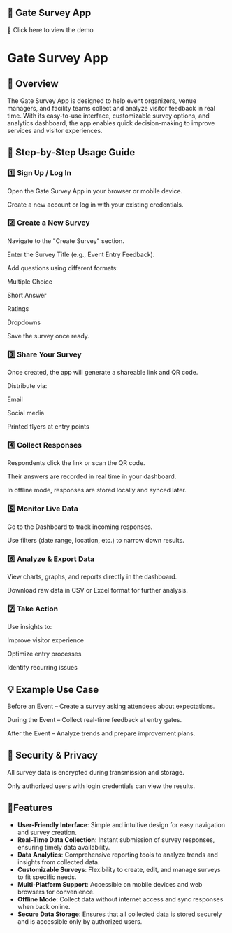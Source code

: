 ## 🚪 Gate Survey App
🔗 Click here to view the demo

# Gate Survey App
## 📌 Overview
The Gate Survey App is designed to help event organizers, venue managers, and facility teams collect and analyze visitor feedback in real time. With its easy-to-use interface, customizable survey options, and analytics dashboard, the app enables quick decision-making to improve services and visitor experiences.


## 📖 Step-by-Step Usage Guide
### 1️⃣ Sign Up / Log In
Open the Gate Survey App in your browser or mobile device.

Create a new account or log in with your existing credentials.

### 2️⃣ Create a New Survey
Navigate to the "Create Survey" section.

Enter the Survey Title (e.g., Event Entry Feedback).

Add questions using different formats:

Multiple Choice

Short Answer

Ratings

Dropdowns

Save the survey once ready.

### 3️⃣ Share Your Survey
Once created, the app will generate a shareable link and QR code.

Distribute via:

Email

Social media

Printed flyers at entry points

### 4️⃣ Collect Responses
Respondents click the link or scan the QR code.

Their answers are recorded in real time in your dashboard.

In offline mode, responses are stored locally and synced later.

### 5️⃣ Monitor Live Data
Go to the Dashboard to track incoming responses.

Use filters (date range, location, etc.) to narrow down results.

### 6️⃣ Analyze & Export Data
View charts, graphs, and reports directly in the dashboard.

Download raw data in CSV or Excel format for further analysis.

### 7️⃣ Take Action
Use insights to:

Improve visitor experience

Optimize entry processes

Identify recurring issues

## 💡 Example Use Case
Before an Event – Create a survey asking attendees about expectations.

During the Event – Collect real-time feedback at entry gates.

After the Event – Analyze trends and prepare improvement plans.

## 🔐 Security & Privacy
All survey data is encrypted during transmission and storage.

Only authorized users with login credentials can view the results.

## 🚀Features

- **User-Friendly Interface**: Simple and intuitive design for easy navigation and survey creation.
- **Real-Time Data Collection**: Instant submission of survey responses, ensuring timely data availability.
- **Data Analytics**: Comprehensive reporting tools to analyze trends and insights from collected data.
- **Customizable Surveys**: Flexibility to create, edit, and manage surveys to fit specific needs.
- **Multi-Platform Support**: Accessible on mobile devices and web browsers for convenience.
- **Offline Mode**: Collect data without internet access and sync responses when back online.
- **Secure Data Storage**: Ensures that all collected data is stored securely and is accessible only by authorized users.









